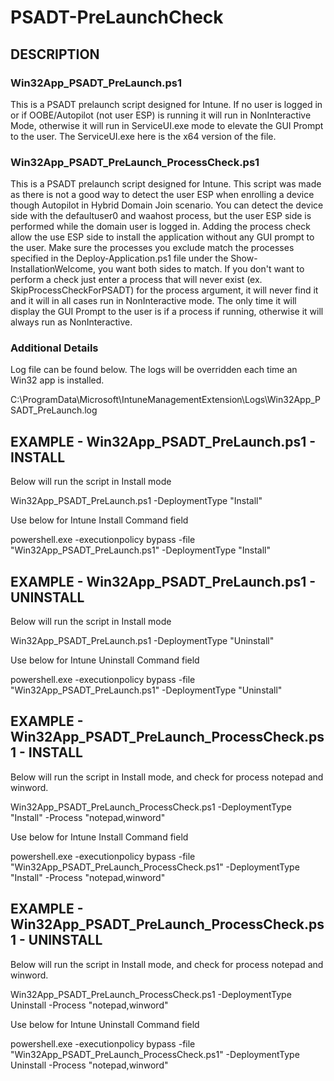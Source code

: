 # PSADT-PreLaunchCheck

## DESCRIPTION
### Win32App_PSADT_PreLaunch.ps1
This is a PSADT prelaunch script designed for Intune.  If no user is logged in or if OOBE/Autopilot (not user ESP) is running it will run in NonInteractive Mode, otherwise it will run
in ServiceUI.exe mode to elevate the GUI Prompt to the user.  The ServiceUI.exe here is the x64 version of the file.  
### Win32App_PSADT_PreLaunch_ProcessCheck.ps1
This is a PSADT prelaunch script designed for Intune.  This script was made as there is not a good way to detect the user ESP when enrolling a device though Autopilot in Hybrid Domain Join scenario.  You can detect the device side with the defaultuser0 and waahost process, but the user ESP side is performed while the domain user is logged in.  Adding the process check allow the use ESP side to install the application without any GUI prompt to the user.  Make sure the processes you exclude match the processes specified in the Deploy-Application.ps1 file under the Show-InstallationWelcome, you want both sides to match. If you don't want to perform a check just enter a process that will never exist (ex. SkipProcessCheckForPSADT) for the process argument, it will never find it and it will in all cases run in NonInteractive mode.  The only time it will display the GUI Prompt to the user is if a process if running, otherwise it will always run as NonInteractive.

### Additional Details
Log file can be found below.  The logs will be overridden each time an Win32 app is installed.

C:\ProgramData\Microsoft\IntuneManagementExtension\Logs\Win32App_PSADT_PreLaunch.log


## EXAMPLE - Win32App_PSADT_PreLaunch.ps1 - INSTALL
Below will run the script in Install mode

Win32App_PSADT_PreLaunch.ps1 -DeploymentType "Install"

Use below for Intune Install Command field

powershell.exe -executionpolicy bypass -file "Win32App_PSADT_PreLaunch.ps1" -DeploymentType "Install"

## EXAMPLE - Win32App_PSADT_PreLaunch.ps1 - UNINSTALL
Below will run the script in Install mode

Win32App_PSADT_PreLaunch.ps1 -DeploymentType "Uninstall"

Use below for Intune Uninstall Command field

powershell.exe -executionpolicy bypass -file "Win32App_PSADT_PreLaunch.ps1" -DeploymentType "Uninstall"


## EXAMPLE - Win32App_PSADT_PreLaunch_ProcessCheck.ps1 - INSTALL
Below will run the script in Install mode, and check for process notepad and winword.

Win32App_PSADT_PreLaunch_ProcessCheck.ps1 -DeploymentType "Install" -Process "notepad,winword"

Use below for Intune Install Command field

powershell.exe -executionpolicy bypass -file "Win32App_PSADT_PreLaunch_ProcessCheck.ps1" -DeploymentType "Install" -Process "notepad,winword"

## EXAMPLE - Win32App_PSADT_PreLaunch_ProcessCheck.ps1 - UNINSTALL
Below will run the script in Install mode, and check for process notepad and winword.

Win32App_PSADT_PreLaunch_ProcessCheck.ps1 -DeploymentType Uninstall -Process "notepad,winword"

Use below for Intune Uninstall Command field

powershell.exe -executionpolicy bypass -file "Win32App_PSADT_PreLaunch_ProcessCheck.ps1" -DeploymentType Uninstall -Process "notepad,winword"
